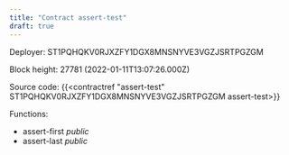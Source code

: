 ```yaml
---
title: "Contract assert-test"
draft: true
---
```

Deployer: ST1PQHQKV0RJXZFY1DGX8MNSNYVE3VGZJSRTPGZGM


 



Block height: 27781 (2022-01-11T13:07:26.000Z)

Source code: {{<contractref "assert-test" ST1PQHQKV0RJXZFY1DGX8MNSNYVE3VGZJSRTPGZGM assert-test>}}

Functions:

* assert-first _public_
* assert-last _public_
